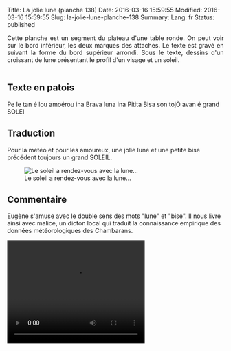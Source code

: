 Title: La jolie lune (planche 138)
Date: 2016-03-16 15:59:55
Modified: 2016-03-16 15:59:55
Slug: la-jolie-lune-planche-138
Summary: 
Lang: fr
Status: published

<p style="text-align:justify;">Cette planche est un segment du plateau d'une table ronde. On peut voir sur le bord inférieur, les deux marques des attaches. Le texte est gravé en suivant la forme du bord supérieur arrondi. Sous le texte, dessins d'un croissant de lune présentant le profil d'un visage et un soleil.</p>

<figure class="image-block" style="float: center;">
  <img alt="" src="{static}/images/planche_138.png">
  <figcaption style="max-width: 709px"></figcaption>
</figure>


## Texte en patois
Pe le tan é lou amoérou ina Brava luna ina Pitita Bisa son tojÒ avan é grand SOLEI


## Traduction
Pour la météo et pour les amoureux, une jolie lune et une petite bise précédent toujours un grand SOLEIL.


<figure class="image-block" style="float: center;">
  <img alt="Le soleil a rendez-vous avec la lune..." src="{static}/images/planche_138_detail_dessin.png">
  <figcaption style="max-width: 302px">Le soleil a rendez-vous avec la lune...</figcaption>
</figure>


## Commentaire
Eugène s'amuse avec le double sens des mots "lune" et "bise". Il nous livre ainsi avec malice, un dicton local qui traduit la connaissance empirique des données météorologiques des Chambarans.



<video width="320" height="240" controls>
  <source src="{static}/videos/video_138.mp4" type="video/mp4">
</video>
